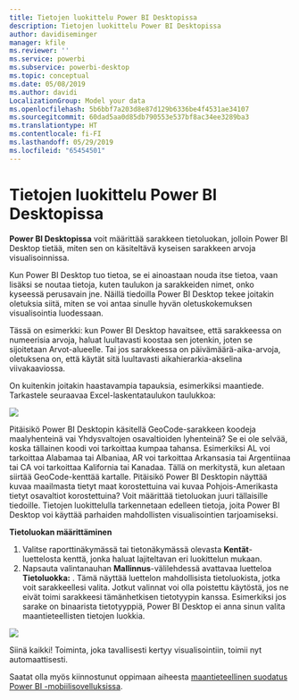 ```yaml
---
title: Tietojen luokittelu Power BI Desktopissa
description: Tietojen luokittelu Power BI Desktopissa
author: davidiseminger
manager: kfile
ms.reviewer: ''
ms.service: powerbi
ms.subservice: powerbi-desktop
ms.topic: conceptual
ms.date: 05/08/2019
ms.author: davidi
LocalizationGroup: Model your data
ms.openlocfilehash: 5b6bbf7a203d8e87d129b6336be4f4531ae34107
ms.sourcegitcommit: 60dad5aa0d85db790553e537bf8ac34ee3289ba3
ms.translationtype: HT
ms.contentlocale: fi-FI
ms.lasthandoff: 05/29/2019
ms.locfileid: "65454501"
---
```

# <a name="data-categorization-in-power-bi-desktop"></a>Tietojen luokittelu Power BI Desktopissa
**Power BI Desktopissa** voit määrittää sarakkeen tietoluokan, jolloin Power BI Desktop tietää, miten sen on käsiteltävä kyseisen sarakkeen arvoja visualisoinnissa.

Kun Power BI Desktop tuo tietoa, se ei ainoastaan nouda itse tietoa, vaan lisäksi se noutaa tietoja, kuten taulukon ja sarakkeiden nimet, onko kyseessä perusavain jne.  Näillä tiedoilla Power BI Desktop tekee joitakin oletuksia siitä, miten se voi antaa sinulle hyvän oletuskokemuksen visualisointia luodessaan. 

Tässä on esimerkki: kun Power BI Desktop havaitsee, että sarakkeessa on numeerisia arvoja, haluat luultavasti koostaa sen jotenkin, joten se sijoitetaan Arvot-alueelle. Tai jos sarakkeessa on päivämäärä-aika-arvoja, oletuksena on, että käytät sitä luultavasti aikahierarkia-akselina viivakaaviossa.

On kuitenkin joitakin haastavampia tapauksia, esimerkiksi maantiede. Tarkastele seuraavaa Excel-laskentataulukon taulukkoa:

![](media/desktop-data-categorization/datacategorizationtable.png)

Pitäisikö Power BI Desktopin käsitellä GeoCode-sarakkeen koodeja maalyhenteinä vai Yhdysvaltojen osavaltioiden lyhenteinä?  Se ei ole selvää, koska tällainen koodi voi tarkoittaa kumpaa tahansa.  Esimerkiksi AL voi tarkoittaa Alabamaa tai Albaniaa, AR voi tarkoittaa Arkansasia tai Argentiinaa tai CA voi tarkoittaa Kalifornia tai Kanadaa. Tällä on merkitystä, kun aletaan siirtää GeoCode-kenttää kartalle.  Pitäisikö Power BI Desktopin näyttää kuvaa maailmasta tietyt maat korostettuina vai kuvaa Pohjois-Amerikasta tietyt osavaltiot korostettuina?  Voit määrittää tietoluokan juuri tällaisille tiedoille. Tietojen luokittelulla tarkennetaan edelleen tietoja, joita Power BI Desktop voi käyttää parhaiden mahdollisten visualisointien tarjoamiseksi.  

**Tietoluokan määrittäminen**

1. Valitse raporttinäkymässä tai tietonäkymässä olevasta **Kentät**-luettelosta kenttä, jonka haluat lajiteltavan eri luokittelun mukaan.
2. Napsauta valintanauhan **Mallinnus**-välilehdessä avattavaa luetteloa **Tietoluokka:** .  Tämä näyttää luettelon mahdollisista tietoluokista, jotka voit sarakkeellesi valita.  Jotkut valinnat voi olla poistettu käytöstä, jos ne eivät toimi sarakkeesi tämänhetkisen tietotyypin kanssa.  Esimerkiksi jos sarake on binaarista tietotyyppiä, Power BI Desktop ei anna sinun valita maantieteellisten tietojen luokkia. 

![](media/desktop-data-categorization/datacategorization.gif)

Siinä kaikki!  Toiminta, joka tavallisesti kertyy visualisointiin, toimii nyt automaattisesti.  

Saatat olla myös kiinnostunut oppimaan aiheesta [maantieteellinen suodatus Power BI -mobiilisovelluksissa](desktop-mobile-geofiltering.md).

